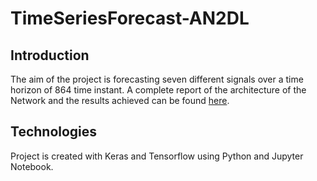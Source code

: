 # TimeSeriesForecast-AN2DL

## Introduction 
The aim of the project is forecasting seven different signals over a time horizon of 864 time instant. A complete report of the architecture of the Network and the results achieved can be found [here]().

## Technologies
Project is created with Keras and Tensorflow using Python and Jupyter Notebook.
